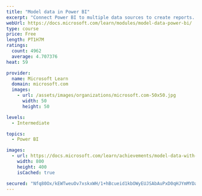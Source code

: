 ```yaml
---
title: "Model data in Power BI"
excerpt: "Connect Power BI to multiple data sources to create reports. Define the relationship between your data sources."
webUrl: https://docs.microsoft.com/learn/modules/model-data-power-bi/
type: course
price: Free
length: PT1H7M
ratings:
  count: 4962
  average: 4.707376
heat: 59

provider:
  name: Microsoft Learn
  domain: microsoft.com
  images:
    - url: /assets/images/organizations/microsoft.com-50x50.jpg
      width: 50
      height: 50

levels:
  - Intermediate

topics:
  - Power BI

images:
  - url: https://docs.microsoft.com/learn/achievements/model-data-with-power-bi-desktop-social.png
    width: 800
    height: 400
    isCached: true

secured: "Nfq80Ox/kEWTweuOv7xskxWH/1+hBcueid1kbOWyEUJSAbAuPxD0qHJYmMYDaIw3TbU0pFCmrueGVavpjKRoHmLyPHkOHW9ZqYVg1zv5DQAjQPRkK31cA8376z1oN5ZMTtnRfsUPuLwFH5RDJLGgwws7XhtdvFaec0m5Hx/CLRhzfYc9b3Lrbg1FXPHQB9lJ7XAKx8HsolAqGKIwpDg+Rrp5HmApUMhXaleQz+USDJvkkcc8hEpI28EAqrTErzeuUZoMmj7slVyEed6oLIX6ky4VfUhFvmxFIP77EdaJSksThNNO7rZ2UDXiAyrSKFvC1bRIATHaHAz9WuMR8gbq66oJN4MkVSXd/Uk9FmM9lAXXBEazIFPYxcU49+E+698097lYSnLWh6Oy2++giT87HWuWoLfN1jgHamTnVy9YnwQ=;dBCckRVr72FAYXGkgCqgWw=="
---
```


